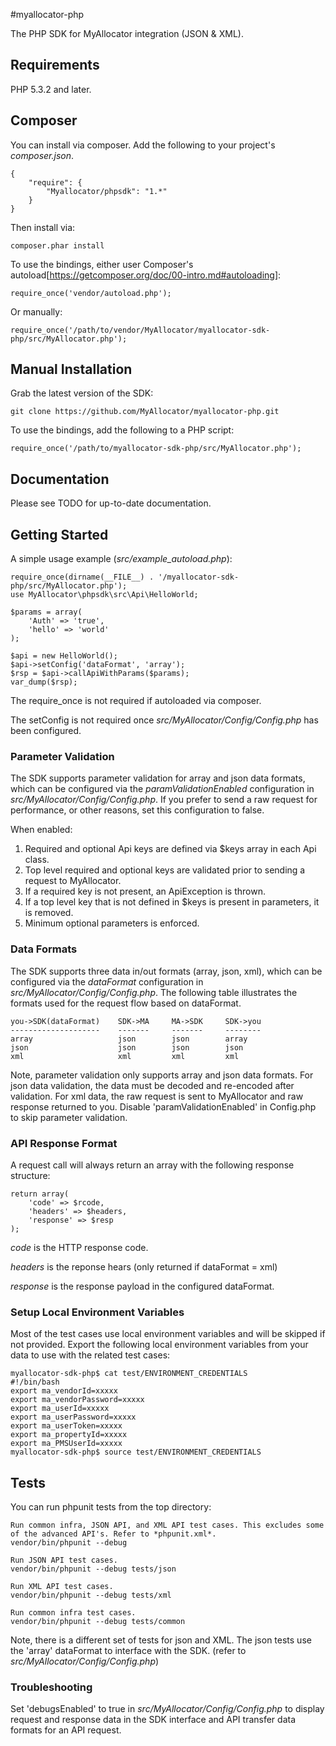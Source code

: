 #myallocator-php

The PHP SDK for MyAllocator integration (JSON & XML).

## Requirements

PHP 5.3.2 and later.

## Composer

You can install via composer. Add the following to your project's *composer.json*.

    {
        "require": {
            "Myallocator/phpsdk": "1.*"
        }
    }

Then install via:

    composer.phar install

To use the bindings, either user Composer's autoload[https://getcomposer.org/doc/00-intro.md#autoloading]:

    require_once('vendor/autoload.php');

Or manually:

    require_once('/path/to/vendor/MyAllocator/myallocator-sdk-php/src/MyAllocator.php');

## Manual Installation

Grab the latest version of the SDK:

    git clone https://github.com/MyAllocator/myallocator-php.git

To use the bindings, add the following to a PHP script:

    require_once('/path/to/myallocator-sdk-php/src/MyAllocator.php');

## Documentation

Please see TODO for up-to-date documentation.

## Getting Started

A simple usage example (*src/example_autoload.php*):

    require_once(dirname(__FILE__) . '/myallocator-sdk-php/src/MyAllocator.php');
    use MyAllocator\phpsdk\src\Api\HelloWorld;

    $params = array(
        'Auth' => 'true',
        'hello' => 'world'
    );

    $api = new HelloWorld();
    $api->setConfig('dataFormat', 'array');
    $rsp = $api->callApiWithParams($params);
    var_dump($rsp);

The require_once is not required if autoloaded via composer.

The setConfig is not required once *src/MyAllocator/Config/Config.php* has been configured.

### Parameter Validation

The SDK supports parameter validation for array and json data formats, which can be configured via the *paramValidationEnabled* configuration in *src/MyAllocator/Config/Config.php*. If you prefer to send a raw request for performance, or other reasons, set this configuration to false.

When enabled:
1.  Required and optional Api keys are defined via $keys array in each Api class.
2.  Top level required and optional keys are validated prior to sending a request to MyAllocator.
3.  If a required key is not present, an ApiException is thrown.
4.  If a top level key that is not defined in $keys is present in parameters, it is removed. 
5.  Minimum optional parameters is enforced.

### Data Formats

The SDK supports three data in/out formats (array, json, xml), which can be configured via the *dataFormat* configuration in *src/MyAllocator/Config/Config.php*. The following table illustrates the formats used for the request flow based on dataFormat.

    you->SDK(dataFormat)    SDK->MA     MA->SDK     SDK->you
    --------------------    -------     -------     --------
    array                   json        json        array
    json                    json        json        json
    xml                     xml         xml         xml

Note, parameter validation only supports array and json data formats. For json data validation, the data must be decoded and re-encoded after validation. For xml data, the raw request is sent to MyAllocator and raw response returned to you. Disable 'paramValidationEnabled' in Config.php to skip parameter validation.

### API Response Format

A request call will always return an array with the following response structure:

    return array(
        'code' => $rcode,
        'headers' => $headers,
        'response' => $resp
    );

*code* is the HTTP response code.

*headers* is the reponse hears (only returned if dataFormat = xml)

*response* is the response payload in the configured dataFormat.

### Setup Local Environment Variables

Most of the test cases use local environment variables and will be skipped if not provided. Export the following local environment variables from your data to use with the related test cases:

    myallocator-sdk-php$ cat test/ENVIRONMENT_CREDENTIALS 
    #!/bin/bash
    export ma_vendorId=xxxxx
    export ma_vendorPassword=xxxxx
    export ma_userId=xxxxx
    export ma_userPassword=xxxxx
    export ma_userToken=xxxxx
    export ma_propertyId=xxxxx
    export ma_PMSUserId=xxxxx
    myallocator-sdk-php$ source test/ENVIRONMENT_CREDENTIALS

## Tests

You can run phpunit tests from the top directory:

    Run common infra, JSON API, and XML API test cases. This excludes some of the advanced API's. Refer to *phpunit.xml*.
    vendor/bin/phpunit --debug

    Run JSON API test cases.
    vendor/bin/phpunit --debug tests/json

    Run XML API test cases.
    vendor/bin/phpunit --debug tests/xml

    Run common infra test cases.
    vendor/bin/phpunit --debug tests/common

Note, there is a different set of tests for json and XML.
The json tests use the 'array' dataFormat to interface with the SDK. (refer to *src/MyAllocator/Config/Config.php*)

### Troubleshooting

Set 'debugsEnabled' to true in *src/MyAllocator/Config/Config.php* to display request and response data in the SDK interface and API transfer data formats for an API request.
